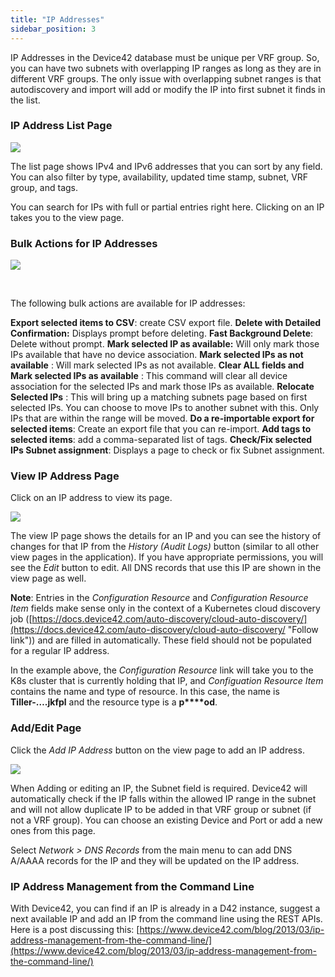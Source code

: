 ```yaml
---
title: "IP Addresses"
sidebar_position: 3
---
```


IP Addresses in the Device42 database must be unique per VRF group. So, you can have two subnets with overlapping IP ranges as long as they are in different VRF groups. The only issue with overlapping subnet ranges is that autodiscovery and import will add or modify the IP into first subnet it finds in the list.

### IP Address List Page

![](/assets/images/WEB-485_Select-IP-Address-to-view.png)

The list page shows IPv4 and IPv6 addresses that you can sort by any field. You can also filter by type, availability, updated time stamp, subnet, VRF group, and tags.

You can search for IPs with full or partial entries right here. Clicking on an IP takes you to the view page.

### Bulk Actions for IP Addresses

![](/assets/images/WEB-485_Select-IP-Address-Actions-menu.png)

 

The following bulk actions are available for IP addresses:

**Export selected items to CSV**: create CSV export file. **Delete with Detailed Confirmation:** Displays prompt before deleting. **Fast Background Delete**: Delete without prompt. **Mark selected IP as available:** Will only mark those IPs available that have no device association. **Mark selected IPs as not available** : Will mark selected IPs as not available. **Clear ALL fields and Mark selected IPs as available** : This command will clear all device association for the selected IPs and mark those IPs as available. **Relocate Selected IPs** : This will bring up a matching subnets page based on first selected IPs. You can choose to move IPs to another subnet with this. Only IPs that are within the range will be moved. **Do a re-importable export for selected items**: Create an export file that you can re-import. **Add tags to selected items**: add a comma-separated list of tags. **Check/Fix selected IPs Subnet assignment**: Displays a page to check or fix Subnet assignment.

### View IP Address Page

Click on an IP address to view its page.

![](/assets/images/WEB-485_Config_Resource-IP-example.png)

The view IP page shows the details for an IP and you can see the history of changes for that IP from the _History (Audit Logs)_ button (similar to all other view pages in the application). If you have appropriate permissions, you will see the _Edit_ button to edit. All DNS records that use this IP are shown in the view page as well.

**Note**: Entries in the _Configuration Resource_ and _Configuration Resource Item_ fields make sense only in the context of a Kubernetes cloud discovery job ([https://docs.device42.com/auto-discovery/cloud-auto-discovery/](https://docs.device42.com/auto-discovery/cloud-auto-discovery/ "Follow link")) and are filled in automatically. These field should not be populated for a regular IP address.

In the example above, the _Configuration Resource_ link will take you to the K8s cluster that is currently holding that IP, and _Configuation Resource Item_ contains the name and type of resource. In this case, the name is **Tiller-….jkfpl** and the resource type is a **p****od**.

### Add/Edit Page

Click the _Add IP Address_ button on the view page to add an IP address.

![](/assets/images/WEB-485_Add-IP-Address.png)

When Adding or editing an IP, the Subnet field is required. Device42 will automatically check if the IP falls within the allowed IP range in the subnet and will not allow duplicate IP to be added in that VRF group or subnet (if not a VRF group). You can choose an existing Device and Port or add a new ones from this page.

Select _Network > DNS Records_ from the main menu to can add DNS A/AAAA records for the IP and they will be updated on the IP address.

### IP Address Management from the Command Line

With Device42, you can find if an IP is already in a D42 instance, suggest a next available IP and add an IP from the command line using the REST APIs. Here is a post discussing this: [https://www.device42.com/blog/2013/03/ip-address-management-from-the-command-line/](https://www.device42.com/blog/2013/03/ip-address-management-from-the-command-line/)
